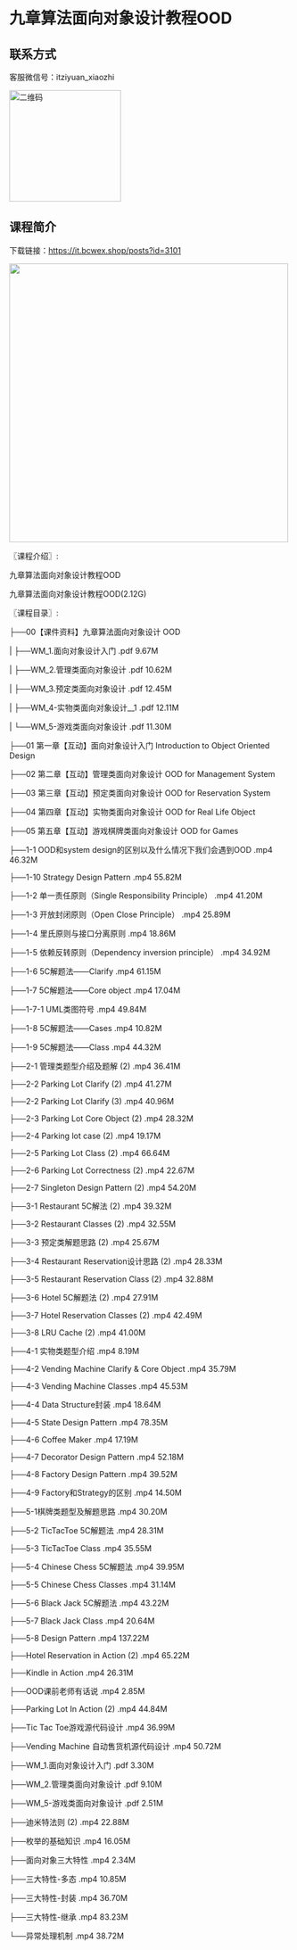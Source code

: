 # 九章算法面向对象设计教程OOD

## 联系方式

客服微信号：itziyuan_xiaozhi

<img src="https://ziyuanyun.oss-cn-guangzhou.aliyuncs.com/common/20240614073449/666b82192834a.jpg" width="200" height="200" alt="二维码">

## 课程简介

下载链接：https://it.bcwex.shop/posts?id=3101

<img src="https://ziyuanyun.oss-cn-guangzhou.aliyuncs.com/yun/20240515185008/66449360ba3ee.jpg" width="500" alt="">

  〖课程介绍〗:

 九章算法面向对象设计教程OOD



 九章算法面向对象设计教程OOD(2.12G)

 〖课程目录〗:

 ├──00【课件资料】九章算法面向对象设计 OOD

 | ├──WM_1.面向对象设计入门 .pdf 9.67M

 | ├──WM_2.管理类面向对象设计 .pdf 10.62M

 | ├──WM_3.预定类面向对象设计 .pdf 12.45M

 | ├──WM_4-实物类面向对象设计__1 .pdf 12.11M

 | └──WM_5-游戏类面向对象设计 .pdf 11.30M

 ├──01 第一章【互动】面向对象设计入门 Introduction to Object Oriented Design

 ├──02 第二章【互动】管理类面向对象设计 OOD for Management System

 ├──03 第三章【互动】预定类面向对象设计 OOD for Reservation System

 ├──04 第四章【互动】实物类面向对象设计 OOD for Real Life Object

 ├──05 第五章【互动】游戏棋牌类面向对象设计 OOD for Games

 ├──1-1 OOD和system design的区别以及什么情况下我们会遇到OOD .mp4 46.32M

 ├──1-10 Strategy Design Pattern .mp4 55.82M

 ├──1-2 单一责任原则（Single Responsibility Principle） .mp4 41.20M

 ├──1-3 开放封闭原则（Open Close Principle） .mp4 25.89M

 ├──1-4 里氏原则与接口分离原则 .mp4 18.86M

 ├──1-5 依赖反转原则（Dependency inversion principle） .mp4 34.92M

 ├──1-6 5C解题法——Clarify .mp4 61.15M

 ├──1-7 5C解题法——Core object .mp4 17.04M

 ├──1-7-1 UML类图符号 .mp4 49.84M

 ├──1-8 5C解题法——Cases .mp4 10.82M

 ├──1-9 5C解题法——Class .mp4 44.32M

 ├──2-1 管理类题型介绍及题解 (2) .mp4 36.41M

 ├──2-2 Parking Lot Clarify (2) .mp4 41.27M

 ├──2-2 Parking Lot Clarify (3) .mp4 40.96M

 ├──2-3 Parking Lot Core Object (2) .mp4 28.32M

 ├──2-4 Parking lot case (2) .mp4 19.17M

 ├──2-5 Parking Lot Class (2) .mp4 66.64M

 ├──2-6 Parking Lot Correctness (2) .mp4 22.67M

 ├──2-7 Singleton Design Pattern (2) .mp4 54.20M

 ├──3-1 Restaurant 5C解法 (2) .mp4 39.32M

 ├──3-2 Restaurant Classes (2) .mp4 32.55M

 ├──3-3 预定类解题思路 (2) .mp4 25.67M

 ├──3-4 Restaurant Reservation设计思路 (2) .mp4 28.33M

 ├──3-5 Restaurant Reservation Class (2) .mp4 32.88M

 ├──3-6 Hotel 5C解题法 (2) .mp4 27.91M

 ├──3-7 Hotel Reservation Classes (2) .mp4 42.49M

 ├──3-8 LRU Cache (2) .mp4 41.00M

 ├──4-1 实物类题型介绍 .mp4 8.19M

 ├──4-2 Vending Machine Clarify &amp; Core Object .mp4 35.79M

 ├──4-3 Vending Machine Classes .mp4 45.53M

 ├──4-4 Data Structure封装 .mp4 18.64M

 ├──4-5 State Design Pattern .mp4 78.35M

 ├──4-6 Coffee Maker .mp4 17.19M

 ├──4-7 Decorator Design Pattern .mp4 52.18M

 ├──4-8 Factory Design Pattern .mp4 39.52M

 ├──4-9 Factory和Strategy的区别 .mp4 14.50M

 ├──5-1棋牌类题型及解题思路 .mp4 30.20M

 ├──5-2 TicTacToe 5C解题法 .mp4 28.31M

 ├──5-3 TicTacToe Class .mp4 35.55M

 ├──5-4 Chinese Chess 5C解题法 .mp4 39.95M

 ├──5-5 Chinese Chess Classes .mp4 31.14M

 ├──5-6 Black Jack 5C解题法 .mp4 43.22M

 ├──5-7 Black Jack Class .mp4 20.64M

 ├──5-8 Design Pattern .mp4 137.22M

 ├──Hotel Reservation in Action (2) .mp4 65.22M

 ├──Kindle in Action .mp4 26.31M

 ├──OOD课前老师有话说 .mp4 2.85M

 ├──Parking Lot In Action (2) .mp4 44.84M

 ├──Tic Tac Toe游戏源代码设计 .mp4 36.99M

 ├──Vending Machine 自动售货机源代码设计 .mp4 50.72M

 ├──WM_1.面向对象设计入门 .pdf 3.30M

 ├──WM_2.管理类面向对象设计 .pdf 9.10M

 ├──WM_5-游戏类面向对象设计 .pdf 2.51M

 ├──迪米特法则 (2) .mp4 22.88M

 ├──枚举的基础知识 .mp4 16.05M

 ├──面向对象三大特性 .mp4 2.34M

 ├──三大特性-多态 .mp4 10.85M

 ├──三大特性-封装 .mp4 36.70M

 ├──三大特性-继承 .mp4 83.23M

 └──异常处理机制 .mp4 38.72M

  